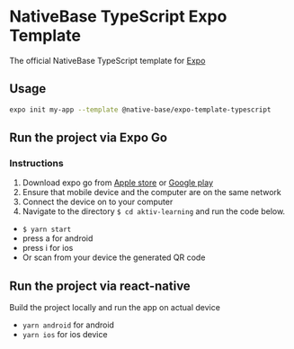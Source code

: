 # NativeBase TypeScript Expo Template

The official NativeBase TypeScript template for [Expo](https://docs.expo.io/)

## Usage

```sh
expo init my-app --template @native-base/expo-template-typescript
```

## Run the project via Expo Go

### Instructions

1. Download expo go from [Apple store](https://apps.apple.com/us/app/expo-go/id982107779) or [Google play](https://play.google.com/store/apps/details?id=host.exp.exponent&hl=en&gl=US)
2. Ensure that mobile device and the computer are on the same network
3. Connect the device on to your computer
4. Navigate to the directory `$ cd aktiv-learning` and run the code below.

- `$ yarn start`
- press a for android
- press i for ios
- Or scan from your device the generated QR code

## Run the project via react-native

Build the project locally and run the app on actual device

- `yarn android` for android
- `yarn ios` for ios device
